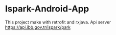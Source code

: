 # Ispark-Android-App

This project make with retrofit and rxjava. Api server https://api.ibb.gov.tr/ispark/park
